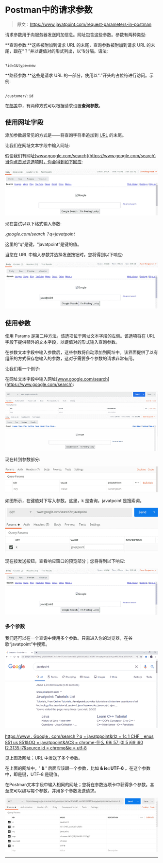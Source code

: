 # Postman中的请求参数

> 原文：<https://www.javatpoint.com/request-parameters-in-postman>

请求参数用于向服务器发送附加信息。网址包含这些参数。参数有两种类型:

**查询参数:**这些被附加到请求 URL 的末尾，查询参数被附加到请求 URL 的末尾，跟在“？”并以键值对的形式列出，以“&分隔。语法:

```

?id=1&type=new

```

**路径参数:**这些是请求 URL 的一部分，使用以“:”开头的占位符进行访问。示例:

```

/customer/:id

```

在[邮差](https://www.javatpoint.com/postman)中，有两种方式可以根据请求设置**查询参数**。

## 使用网址字段

添加参数最常见的方式是——将查询字符串追加到 [URL](https://www.javatpoint.com/url-full-form) 的末尾。

让我们在网址文本字段中输入网址:

假设我们有网址[www.google.com/search](https://www.google.com/search)当你点击发送选项时，你会得到如下回应:

![Request Parameters in Postman](img/07c4d16447b276f91736e801d6f3500d.png)

现在尝试以以下格式输入参数:

*.google.com/search？q=javatpoint*

这里的“q”是键，“javatpoint”是键的值。

当您在 URL 中输入参数并选择发送按钮时，您将得到以下响应:

![Request Parameters in Postman](img/df9cb60ac729639d08d0a00effcd709e.png)

## 使用参数

使用 Params 是第二种方法。该选项位于网址文本字段的左侧。该选项将在 URL 字段下提供额外的文本字段，以键值对的形式输入查询参数。

在参数文本字段中输入参数后，这些参数将自动添加到网址中。该界面提供了以有组织的方式保存您输入的参数，这对于需要多个参数的请求非常有用。

让我们看一个例子:

在网址文本字段中输入网址[www.google.com/search](https://www.google.com/search):

![Request Parameters in Postman](img/a4ff4ba01520e5cb9819345d0aa7e607.png)

现在转到参数部分:

![Request Parameters in Postman](img/dfa4c7c673c1cbff0e2658e291497181.png)

如图所示，在键值对下写入参数。这里，k 是查询，javatpoint 是搜索词。

![Request Parameters in Postman](img/d42787dd7205d96b65e4fb0c7b6beb19.png)

现在按发送按钮，查看响应窗口的预览部分；您将得到以下响应:

![Request Parameters in Postman](img/c25a1868bf0ba4345e7219cb32f6a6ff.png)

### 多个参数

我们还可以在一个查询中使用多个参数。只需进入你的浏览器，在谷歌“javatpoint”中搜索。

![Request Parameters in Postman](img/d1b17265a278936648db3a418e2ed021.png)

[https://www . Google . com/search？q = javatppoint&rlz = 1c 1 CHF _ enus 851 us 851&OQ = javatppoint&ACS = chrome-什么 69i 57 j0l 5 j69 i60 l2.3135 j7&source id = chrome&ie = utf-8](https://www.google.com/search?q=javatpoint&rlz=1C1CHBF_enUS851US851&oq=javatpoint&aqs=chrome..69i57j0l5j69i60l2.3135j0j7&sourceid=chrome&ie=UTF-8)

见上图及网址；URL 中发送了多个参数。

在上面的网址中，' **& '** 后面应该跟一个参数，比如 **& ie=UTF-8** 。在这个参数中，即是键，UTF-8 是键值。

在Postman文本字段中输入相同的网址；您将在参数选项卡中获得多个参数。甚至您可以编写每个参数，并用多个参数发送请求。

![Request Parameters in Postman](img/e3f513072c91e9f38ef20d1cab94f8f7.png)

* * *